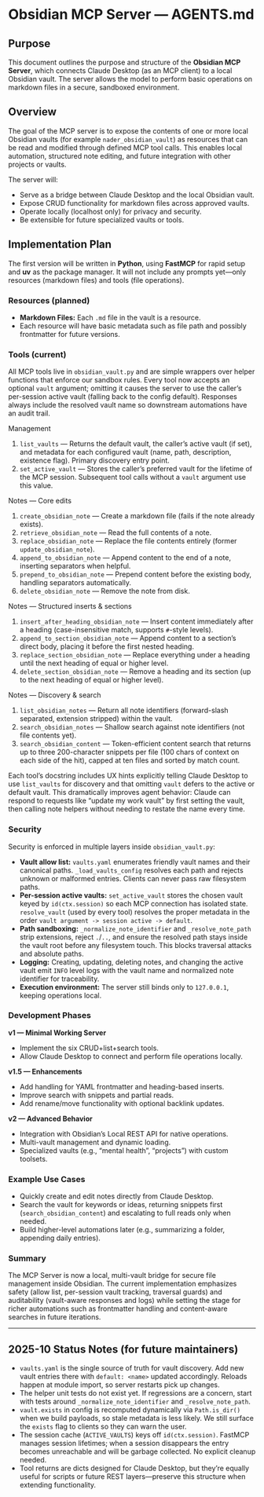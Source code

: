 # Obsidian MCP Server — AGENTS.md

## Purpose

This document outlines the purpose and structure of the **Obsidian MCP Server**, which connects Claude Desktop (as an MCP client) to a local Obsidian vault. The server allows the model to perform basic operations on markdown files in a secure, sandboxed environment.

## Overview

The goal of the MCP server is to expose the contents of one or more local Obsidian vaults (for example `nader_obsidian_vault`) as resources that can be read and modified through defined MCP tool calls. This enables local automation, structured note editing, and future integration with other projects or vaults.

The server will:

* Serve as a bridge between Claude Desktop and the local Obsidian vault.
* Expose CRUD functionality for markdown files across approved vaults.
* Operate locally (localhost only) for privacy and security.
* Be extensible for future specialized vaults or tools.

## Implementation Plan

The first version will be written in **Python**, using **FastMCP** for rapid setup and **uv** as the package manager. It will not include any prompts yet—only resources (markdown files) and tools (file operations).

### Resources (planned)

* **Markdown Files:** Each `.md` file in the vault is a resource.
* Each resource will have basic metadata such as file path and possibly frontmatter for future versions.

### Tools (current)

All MCP tools live in `obsidian_vault.py` and are simple wrappers over helper functions that enforce our sandbox rules. Every tool now accepts an optional `vault` argument; omitting it causes the server to use the caller’s per-session active vault (falling back to the config default). Responses always include the resolved vault name so downstream automations have an audit trail.

Management
1. `list_vaults` — Returns the default vault, the caller’s active vault (if set), and metadata for each configured vault (name, path, description, existence flag). Primary discovery entry point.
2. `set_active_vault` — Stores the caller’s preferred vault for the lifetime of the MCP session. Subsequent tool calls without a `vault` argument use this value.

Notes — Core edits
1. `create_obsidian_note` — Create a markdown file (fails if the note already exists).
2. `retrieve_obsidian_note` — Read the full contents of a note.
3. `replace_obsidian_note` — Replace the file contents entirely (former `update_obsidian_note`).
4. `append_to_obsidian_note` — Append content to the end of a note, inserting separators when helpful.
5. `prepend_to_obsidian_note` — Prepend content before the existing body, handling separators automatically.
6. `delete_obsidian_note` — Remove the note from disk.

Notes — Structured inserts & sections
1. `insert_after_heading_obsidian_note` — Insert content immediately after a heading (case-insensitive match, supports `#`-style levels).
2. `append_to_section_obsidian_note` — Append content to a section’s direct body, placing it before the first nested heading.
3. `replace_section_obsidian_note` — Replace everything under a heading until the next heading of equal or higher level.
4. `delete_section_obsidian_note` — Remove a heading and its section (up to the next heading of equal or higher level).

Notes — Discovery & search
1. `list_obsidian_notes` — Return all note identifiers (forward-slash separated, extension stripped) within the vault.
2. `search_obsidian_notes` — Shallow search against note identifiers (not file contents yet).
3. `search_obsidian_content` — Token-efficient content search that returns up to three 200-character snippets per file (100 chars of context on each side of the hit), capped at ten files and sorted by match count.

Each tool’s docstring includes UX hints explicitly telling Claude Desktop to use `list_vaults` for discovery and that omitting `vault` defers to the active or default vault. This dramatically improves agent behavior: Claude can respond to requests like “update my work vault” by first setting the vault, then calling note helpers without needing to restate the name every time.

### Security

Security is enforced in multiple layers inside `obsidian_vault.py`:

* **Vault allow list:** `vaults.yaml` enumerates friendly vault names and their canonical paths. `_load_vaults_config` resolves each path and rejects unknown or malformed entries. Clients can never pass raw filesystem paths.
* **Per-session active vaults:** `set_active_vault` stores the chosen vault keyed by `id(ctx.session)` so each MCP connection has isolated state. `resolve_vault` (used by every tool) resolves the proper metadata in the order `vault argument -> session active -> default`.
* **Path sandboxing:** `_normalize_note_identifier` and `_resolve_note_path` strip extensions, reject `.`/`..`, and ensure the resolved path stays inside the vault root before any filesystem touch. This blocks traversal attacks and absolute paths.
* **Logging:** Creating, updating, deleting notes, and changing the active vault emit `INFO` level logs with the vault name and normalized note identifier for traceability.
* **Execution environment:** The server still binds only to `127.0.0.1`, keeping operations local.

### Development Phases

**v1 — Minimal Working Server**

* Implement the six CRUD+list+search tools.
* Allow Claude Desktop to connect and perform file operations locally.

**v1.5 — Enhancements**

* Add handling for YAML frontmatter and heading-based inserts.
* Improve search with snippets and partial reads.
* Add rename/move functionality with optional backlink updates.

**v2 — Advanced Behavior**

* Integration with Obsidian’s Local REST API for native operations.
* Multi-vault management and dynamic loading.
* Specialized vaults (e.g., “mental health”, “projects”) with custom toolsets.

### Example Use Cases

* Quickly create and edit notes directly from Claude Desktop.
* Search the vault for keywords or ideas, returning snippets first (`search_obsidian_content`) and escalating to full reads only when needed.
* Build higher-level automations later (e.g., summarizing a folder, appending daily entries).

### Summary

The MCP Server is now a local, multi-vault bridge for secure file management inside Obsidian. The current implementation emphasizes safety (allow list, per-session vault tracking, traversal guards) and auditability (vault-aware responses and logs) while setting the stage for richer automations such as frontmatter handling and content-aware searches in future iterations.

---

## 2025-10 Status Notes (for future maintainers)

* `vaults.yaml` is the single source of truth for vault discovery. Add new vault entries there with `default: <name>` updated accordingly. Reloads happen at module import, so server restarts pick up changes.
* The helper unit tests do not exist yet. If regressions are a concern, start with tests around `_normalize_note_identifier` and `_resolve_note_path`.
* `vault.exists` in config is recomputed dynamically via `Path.is_dir()` when we build payloads, so stale metadata is less likely. We still surface the `exists` flag to clients so they can warn the user.
* The session cache (`ACTIVE_VAULTS`) keys off `id(ctx.session)`. FastMCP manages session lifetimes; when a session disappears the entry becomes unreachable and will be garbage collected. No explicit cleanup needed.
* Tool returns are dicts designed for Claude Desktop, but they’re equally useful for scripts or future REST layers—preserve this structure when extending functionality.
